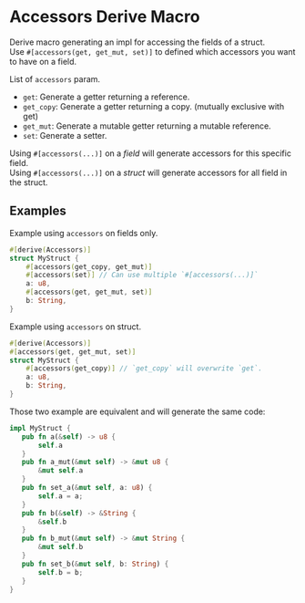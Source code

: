 # Accessors Derive Macro

Derive macro generating an impl for accessing the fields of a struct.\
Use `#[accessors(get, get_mut, set)]` to defined which accessors you want to have on a field.

List of `accessors` param.
- `get`: Generate a getter returning a reference.
- `get_copy`: Generate a getter returning a copy. (mutually exclusive with get)
- `get_mut`: Generate a mutable getter returning a mutable reference.
- `set`: Generate a setter.

Using `#[accessors(...)]` on a *field* will generate accessors for this specific field.\
Using `#[accessors(...)]` on a *struct* will generate accessors for all field in the struct.

## Examples
Example using `accessors` on fields only.
```rust
#[derive(Accessors)]
struct MyStruct {
    #[accessors(get_copy, get_mut)]
    #[accessors(set)] // Can use multiple `#[accessors(...)]`
    a: u8,
    #[accessors(get, get_mut, set)]
    b: String,
}
```
Example using `accessors` on struct.

```rust
#[derive(Accessors)]
#[accessors(get, get_mut, set)]
struct MyStruct {
    #[accessors(get_copy)] // `get_copy` will overwrite `get`. 
    a: u8,
    b: String,
}
```
Those two example are equivalent and will generate the same code:
```rust
impl MyStruct {
   pub fn a(&self) -> u8 {
       self.a
   }
   pub fn a_mut(&mut self) -> &mut u8 {
       &mut self.a
   }
   pub fn set_a(&mut self, a: u8) {
       self.a = a;
   }
   pub fn b(&self) -> &String {
       &self.b
   }
   pub fn b_mut(&mut self) -> &mut String {
       &mut self.b
   }
   pub fn set_b(&mut self, b: String) {
       self.b = b;
   }
}
```
